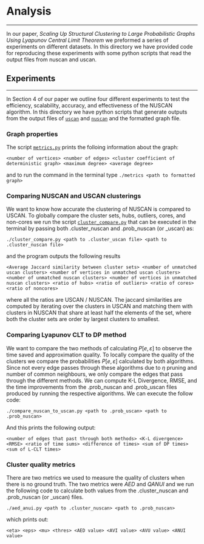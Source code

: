 # Analysis
--------------

In our paper, *Scaling Up Structural Clustering to Large Probabilistic Graphs Using Lyapunov Central Limit Theorem* we preformed a series of experiments on different datasets. In this directory we have provided code for reproducing these experiments with some python scripts that read the output files from nuscan and uscan.

## Experiments
----------------

In Section 4 of our paper we outline four different experiments to test the efficiency, scalability, accuracy, and effectiveness of the NUSCAN algorithm. In this directory we have python scripts that generate outputs from the output files of [`uscan`](https://github.com/JoetheManHowie/NUSCAN/tree/main/uscan) and [`nuscan`](https://github.com/JoetheManHowie/NUSCAN/tree/main/nuscan) and the formatted graph file.

### Graph properties

The script [`metrics.py`](https://github.com/JoetheManHowie/NUSCAN/blob/main/analysis/metrics.py) prints the folloing information about the graph:

`<number of vertices> <number of edges> <cluster coefficient of deterministic graph> <maximum degree> <average degree>`

and to run the command in the terminal type `./metrics <path to formatted graph>`

### Comparing NUSCAN and USCAN clusterings

We want to know how accurate the clustering of NUSCAN is compared to USCAN.
To globally compare the cluster sets, hubs, outliers, cores, and non-cores we run the script [`cluster_compare.py`](https://github.com/JoetheManHowie/NUSCAN/blob/main/analysis/cluster_compare.py) that can be executed in the terminal by passing both .cluster_nuscan and .prob_nuscan (or _uscan) as:

`./cluster_compare.py <path to .cluster_uscan file> <path to .cluster_nuscan file>` 

and the program outputs the following results

`<Average Jaccard similarity between cluster sets> <number of unmatched uscan clusters> <number of vertices in unmatched uscan clusters> <number of unmatched nuscan clusters> <number of vertices in unmatched nuscan clusters> <ratio of hubs> <ratio of outliers> <ratio of cores> <ratio of noncores>`

where all the ratios are USCAN / NUSCAN.
The jaccard similarities are computed by iterating over the clusters in USCAN and matching them with clusters in NUSCAN that share at least half the elements of the set, where both the cluster sets are order by largest clusters to smallest.

### Comparing Lyapunov CLT to DP method

We want to compare the two methods of calculating $P[e, \varepsilon]$ to observe the time saved and approximation quality.
To locally compare the quality of the clusters we compare the probabilities $P[e, \varepsilon]$ calculated by both algorithms. Since not every edge passes through these algorithms due to $\eta$ pruning and number of common neighbours, we only compare the edges that pass through the different methods. We can compute K-L Divergence, RMSE, and the time improvements from the .prob_nuscan and .prob_uscan files produced by running the respective algorithms. We can execute the follow code:

`./compare_nuscan_to_uscan.py <path to .prob_uscan> <path to .prob_nuscan>`

And this prints the following output:

`<number of edges that past through both methods> <K-L divergence> <RMSE> <ratio of time sums> <difference of times> <sum of DP times> <sum of L-CLT times>`


### Cluster quality metrics

There are two metrics we used to measure the quality of clusters when there is no ground truth. The two metrics were $AED$ and $Q{ANUI}$ and we run the following code to calculate both values from the .cluster_nuscan and .prob_nuscan (or _uscan) files.

`./aed_anui.py <path to .cluster_nuscan> <path to .prob_nuscan>`

which prints out:

`<eta> <eps> <mu> <thres> <AED value> <AVI value> <AVU value> <ANUI value>`

